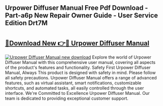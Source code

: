 ## Urpower Diffuser Manual Free Pdf Download - Part-a6p New Repair Owner Guide - User Service Edition Drt7M

# <h2><a href="http://bc13622.oget.top/?id=Urpower+Diffuser+Manual">🔗Download New 👉🔴 Urpower Diffuser Manual</a></h2>

[![Urpower Diffuser Manual new download](https://i.imgur.com/5g1atiW.png)](http://bc13622.oget.top/?id=Urpower+Diffuser+Manual)
Explore the world of Urpower Diffuser Manual with this comprehensive user manual, covering all aspects of the product's features and functionality. Safety First Urpower Diffuser Manual, Always This product is designed with safety in mind. Please follow all safety precautions. Urpower Diffuser Manual offers a range of advanced features, such as virtual assistant, smart notifications, customizable shortcuts, and automated tasks, all easily controlled through the user interface. We're Committed to Excellence Urpower Diffuser Manual. Our team is dedicated to providing exceptional customer support.

